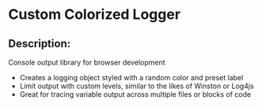 # Custom Colorized Logger
## Description:

Console output library for browser development
- Creates a logging object styled with a random color and preset label
- Limit output with custom levels, similar to the likes of Winston or Log4js
- Great for tracing variable output across multiple files or blocks of code

